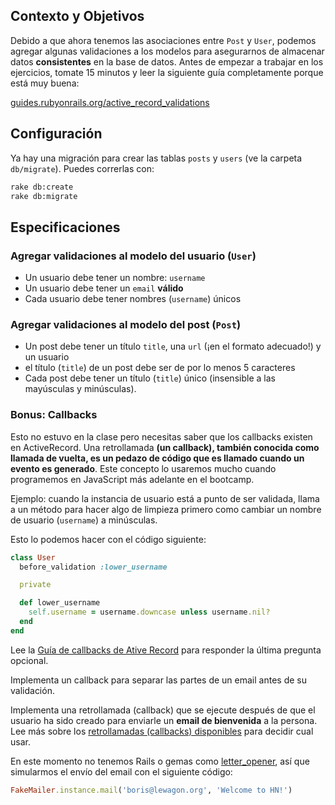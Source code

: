 ## Contexto y Objetivos

Debido a que ahora tenemos las asociaciones entre `Post` y `User`, podemos agregar algunas validaciones a los modelos para asegurarnos de almacenar datos **consistentes** en la base de datos. Antes de empezar a trabajar en los ejercicios, tomate 15 minutos y leer la siguiente guía completamente porque está muy buena:

[guides.rubyonrails.org/active\_record\_validations](http://guides.rubyonrails.org/active_record_validations.html)

## Configuración

Ya hay una migración para crear las tablas `posts` y `users` (ve la carpeta `db/migrate`). Puedes correrlas con:

```bash
rake db:create
rake db:migrate
```

## Especificaciones

### Agregar validaciones al modelo del usuario (`User`)

- Un usuario debe tener un nombre: `username`
- Un usuario debe tener un `email` **válido**
- Cada usuario debe tener nombres (`username`) únicos

### Agregar validaciones al modelo del post (`Post`)

- Un post debe tener un título `title`, una `url` (¡en el formato adecuado!) y un usuario
- el título (`title`) de un post debe ser de por lo menos 5 caracteres
- Cada post debe tener un título (`title`) único (insensible a las mayúsculas y minúsculas).

### Bonus: Callbacks

Esto no estuvo en la clase pero necesitas saber que los callbacks existen en ActiveRecord. Una retrollamada **(un callback), también conocida como llamada de vuelta, es un pedazo de código que es llamado cuando un evento es generado**. Este concepto lo usaremos mucho cuando programemos en JavaScript más adelante en el bootcamp.

Ejemplo: cuando la instancia de usuario está a punto de ser validada, llama a un método para hacer algo de limpieza primero como cambiar un nombre de usuario (`username`) a minúsculas.

Esto lo podemos hacer con el código siguiente:

```ruby
class User
  before_validation :lower_username

  private

  def lower_username
    self.username = username.downcase unless username.nil?
  end
end
```

Lee la [Guía de callbacks de Ative Record](http://guides.rubyonrails.org/active_record_callbacks.html) para responder la última pregunta opcional.

Implementa un callback para separar las partes de un email antes de su validación.

Implementa una retrollamada (callback) que se ejecute después de que el usuario ha sido creado para enviarle un **email de bienvenida** a la persona. Lee más sobre los [retrollamadas (callbacks) disponibles](http://guides.rubyonrails.org/active_record_callbacks.html#available-callbacks) para decidir cual usar.

En este momento no tenemos Rails o gemas como [letter_opener](https://github.com/ryanb/letter_opener), así que simularmos el envío del email con el siguiente código:

```ruby
FakeMailer.instance.mail('boris@lewagon.org', 'Welcome to HN!')
```
